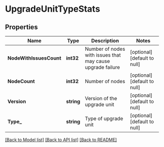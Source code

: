 # UpgradeUnitTypeStats

## Properties
Name | Type | Description | Notes
------------ | ------------- | ------------- | -------------
**NodeWithIssuesCount** | **int32** | Number of nodes with issues that may cause upgrade failure | [optional] [default to null]
**NodeCount** | **int32** | Number of nodes | [optional] [default to null]
**Version** | **string** | Version of the upgrade unit | [optional] [default to null]
**Type_** | **string** | Type of upgrade unit | [optional] [default to null]

[[Back to Model list]](../README.md#documentation-for-models) [[Back to API list]](../README.md#documentation-for-api-endpoints) [[Back to README]](../README.md)

